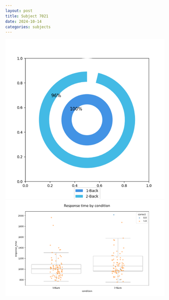 ```yaml
---
layout: post
title: Subject 7021
date: 2024-10-14
categories: subjects
---
```


![](data/7021/run-11/7021_accuracy_by_condition.png)
![](data/7021/run-11/7021_response_time_by_condition.png)
